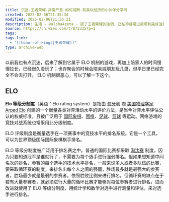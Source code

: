```yaml
---
title: 沉迷-王者荣耀-非常严重-如何戒断-有类似经历的小伙伴分享吗
created: 2025-02-06T21:35:34
modified: 2025-02-06T21:36:21
description: 生活 - @alpha4zeta - 提了王者荣耀的注销，已在冷静期过后顺利完成注销。但是最近一段时间，有注册了一个新号，有压力的时候会麻痹自己开始玩，来逃避问题；并且报复性地玩得很严重，严重到影响了工作和身体。有类似经历
source: https://cn.v2ex.com/t/873335?p=1
tags: 
tags-link:
  - "[[honor-of-kings|王者荣耀]]"
type: archive-web
---
```


以前我也有点沉迷，后来了解到它属于 ELO 机制的游戏，再加上陪家人的时间慢慢拉长，已经很久没玩了；也许聚会的时候会陪亲戚朋友玩几盘，但平日里已经完全不会去打开。
ELO 机制很恶心，可以了解一下这个。

## ELO

**Elo 等级分制度**（英语：Elo rating system）是指由 [匈牙利](https://zh.wikipedia.org/wiki/%E5%8C%88%E7%89%99%E5%88%A9 "匈牙利") 裔 [美国](https://zh.wikipedia.org/wiki/%E7%BE%8E%E5%9B%BD "美国")[物理学家](https://zh.wikipedia.org/wiki/%E7%89%A9%E7%90%86%E5%AD%A6%E5%AE%B6 "物理学家")[Arpad Elo](https://zh.wikipedia.org/w/index.php?title=Arpad_Elo&action=edit&redlink=1 "Arpad Elo（页面不存在）") 创建的一个衡量各类对弈活动水平的评价方法，是当今对弈水平评估公认的权威标准，且被广泛用于 [国际象棋](https://zh.wikipedia.org/wiki/%E5%9B%BD%E9%99%85%E8%B1%A1%E6%A3%8B "国际象棋")、[围棋](https://zh.wikipedia.org/wiki/%E5%9B%B4%E6%A3%8B "围棋")、[足球](https://zh.wikipedia.org/wiki/%E8%B6%B3%E7%90%83 "足球")、[篮球](https://zh.wikipedia.org/wiki/%E7%AF%AE%E7%90%83 "篮球") 等运动。网络游戏的竞技对战系统也常采用此分级制度。

ELO 评级制度是衡量选手在一项赛事中的竞技水平的排名系统。它是一个工具，可以为世界顶级国际国际象棋棋手排名。

ELO 等级分制度被广泛用于排名赛之中。普通的国际比赛都采取 [淘汰赛](https://zh.wikipedia.org/wiki/%E6%B7%98%E6%B1%B0%E5%88%B6 "淘汰制") 制度，因为只要知道冠军是谁就行了，不需要为每个选手进行强弱排名。但如果想知道中间名次的排名，参赛的每个选手的技术水平排名，一般来说多人或者多队伍的比赛，要采取循环赛的制度，来排名出每个人之间的强弱，胜场最多就是最强大的参赛者，胜场最少就是最弱的参赛者，依照胜败比例来进行排名。但循环赛的缺点在于若有大量参赛者，就必须进行大量的循环比赛才能够对每位参赛者进行排名，进而改进就使用了 ELO 等级分制度，用统计学和数学对选手进行测量和评估，来对选手进行排名。
